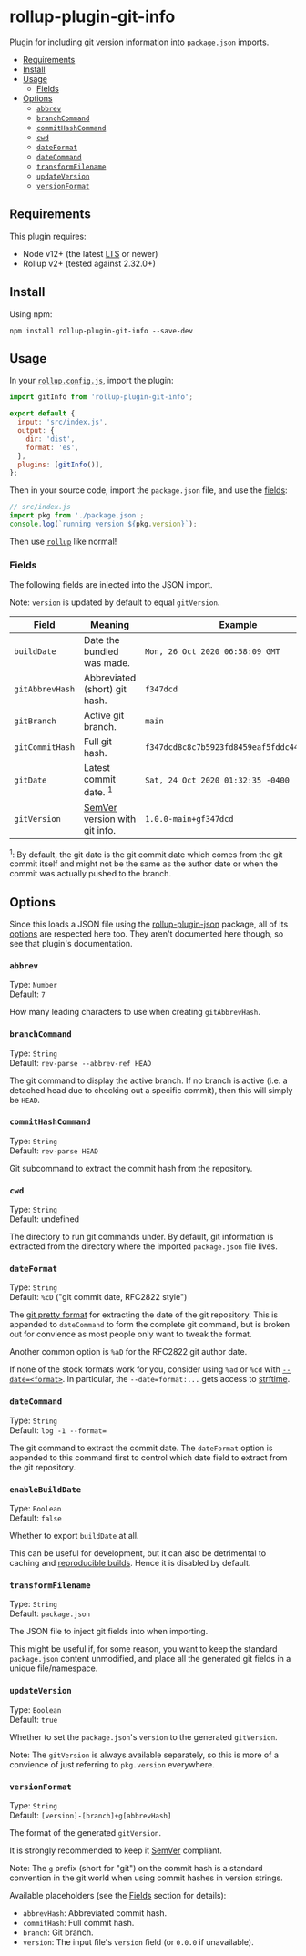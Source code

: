 # rollup-plugin-git-info

Plugin for including git version information into `package.json` imports.

- [Requirements]
- [Install]
- [Usage]
  - [Fields]
- [Options]
  - [`abbrev`]
  - [`branchCommand`]
  - [`commitHashCommand`]
  - [`cwd`]
  - [`dateFormat`]
  - [`dateCommand`]
  - [`transformFilename`]
  - [`updateVersion`]
  - [`versionFormat`]

## Requirements

This plugin requires:

- Node v12+ (the latest [LTS](https://github.com/nodejs/Release) or newer)
- Rollup v2+ (tested against 2.32.0+)

## Install

Using npm:

```console
npm install rollup-plugin-git-info --save-dev
```

## Usage

In your [`rollup.config.js`](https://www.rollupjs.org/guide/en/#configuration-files),
import the plugin:

```js
import gitInfo from 'rollup-plugin-git-info';

export default {
  input: 'src/index.js',
  output: {
    dir: 'dist',
    format: 'es',
  },
  plugins: [gitInfo()],
};
```

Then in your source code, import the `package.json` file, and use the [fields]:

```js
// src/index.js
import pkg from './package.json';
console.log(`running version ${pkg.version}`);
```

Then use [`rollup`](https://www.rollupjs.org/) like normal!

### Fields

The following fields are injected into the JSON import.

Note: `version` is updated by default to equal `gitVersion`.

| Field           | Meaning                          | Example                                    |
| --------------- | -------------------------------- | ------------------------------------------ |
| `buildDate`     | Date the bundled was made.       | `Mon, 26 Oct 2020 06:58:09 GMT`            |
| `gitAbbrevHash` | Abbreviated (short) git hash.    | `f347dcd`                                  |
| `gitBranch`     | Active git branch.               | `main`                                     |
| `gitCommitHash` | Full git hash.                   | `f347dcd8c8c7b5923fd8459eaf5fddc44f31acc6` |
| `gitDate`       | Latest commit date. <sup>1</sup> | `Sat, 24 Oct 2020 01:32:35 -0400`          |
| `gitVersion`    | [SemVer] version with git info.  | `1.0.0-main+gf347dcd`                      |

<sup>1</sup>: By default, the git date is the git commit date which comes from the
git commit itself and might not be the same as the author date or when the
commit was actually pushed to the branch.

## Options

Since this loads a JSON file using the [rollup-plugin-json] package, all of its
[options](https://www.npmjs.com/package/@rollup/plugin-json#options)
are respected here too.
They aren't documented here though, so see that plugin's documentation.

### `abbrev`

Type: `Number`<br>
Default: `7`

How many leading characters to use when creating `gitAbbrevHash`.

### `branchCommand`

Type: `String`<br>
Default: `rev-parse --abbrev-ref HEAD`

The git command to display the active branch.
If no branch is active (i.e. a detached head due to checking out a specific
commit), then this will simply be `HEAD`.

### `commitHashCommand`

Type: `String`<br>
Default: `rev-parse HEAD`

Git subcommand to extract the commit hash from the repository.

### `cwd`

Type: `String`<br>
Default: undefined

The directory to run git commands under.
By default, git information is extracted from the directory where the imported
`package.json` file lives.

### `dateFormat`

Type: `String`<br>
Default: `%cD` ("git commit date, RFC2822 style")

The [git pretty format](https://git-scm.com/docs/pretty-formats) for extracting
the date of the git repository.
This is appended to `dateCommand` to form the complete git command, but is
broken out for convience as most people only want to tweak the format.

Another common option is `%aD` for the RFC2822 git author date.

If none of the stock formats work for you, consider using `%ad` or `%cd` with
[`--date=<format>`](https://git-scm.com/docs/git-log#Documentation/git-log.txt---dateltformatgt).
In particular, the `--date=format:...` gets access to
[strftime](https://man7.org/linux/man-pages/man3/strftime.3.html).

### `dateCommand`

Type: `String`<br>
Default: `log -1 --format=`

The git command to extract the commit date.
The `dateFormat` option is appended to this command first to control which date
field to extract from the git repository.

### `enableBuildDate`

Type: `Boolean`<br>
Default: `false`

Whether to export `buildDate` at all.

This can be useful for development, but it can also be detrimental to caching
and [reproducible builds](https://reproducible-builds.org/).
Hence it is disabled by default.

### `transformFilename`

Type: `String`<br>
Default: `package.json`

The JSON file to inject git fields into when importing.

This might be useful if, for some reason, you want to keep the standard
`package.json` content unmodified, and place all the generated git fields in a
unique file/namespace.

### `updateVersion`

Type: `Boolean`<br>
Default: `true`

Whether to set the `package.json`'s `version` to the generated `gitVersion`.

Note: The `gitVersion` is always available separately, so this is more of a
convience of just referring to `pkg.version` everywhere.

### `versionFormat`

Type: `String`<br>
Default: `[version]-[branch]+g[abbrevHash]`

The format of the generated `gitVersion`.

It is strongly recommended to keep it [SemVer] compliant.

Note: The `g` prefix (short for "git") on the commit hash is a standard
convention in the git world when using commit hashes in version strings.

Available placeholders (see the [Fields] section for details):

- `abbrevHash`: Abbreviated commit hash.
- `commitHash`: Full commit hash.
- `branch`: Git branch.
- `version`: The input file's `version` field (or `0.0.0` if unavailable).

[requirements]: #requirements
[install]: #install
[usage]: #usage
[fields]: #fields
[options]: #options
[`abbrev`]: #abbrev
[`branchcommand`]: #branchCommand
[`commithashcommand`]: #commitHashCommand
[`cwd`]: #cwd
[`dateformat`]: #dateFormat
[`datecommand`]: #dateCommand
[`transformfilename`]: #transformFilename
[`updateversion`]: #updateVersion
[`versionformat`]: #versionFormat
[rollup-plugin-json]: https://www.npmjs.com/package/@rollup/plugin-json
[semver]: https://semver.org/
